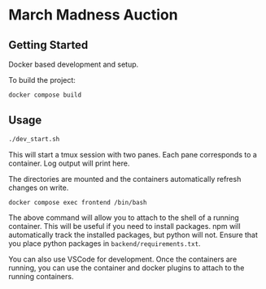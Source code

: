 # March Madness Auction



## Getting Started

Docker based development and setup.

To build the project:

```bash
docker compose build
```


## Usage

```bash
./dev_start.sh
```
This will start a tmux session with two panes. Each pane corresponds to a container. Log output will print here.

The directories are mounted and the containers automatically refresh changes on write.

```bash
docker compose exec frontend /bin/bash
```

The above command will allow you to attach to the shell of a running container. This will be useful if you need to install packages. npm will automatically track the installed packages, but python will not. Ensure that you place python packages in ```backend/requirements.txt```.

You can also use VSCode for development. Once the containers are running, you can use the container and docker plugins to attach to the running containers.
